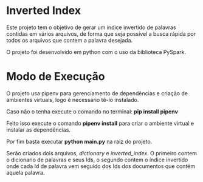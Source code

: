 
# Inverted Index  
Este projeto tem o objetivo de gerar um índice invertido de palavras
contidas em vários arquivos, de forma que seja possível a busca rápida
por todos os arquivos que contem a palavra desejada.

O projeto foi desenvolvido em python com o uso da biblioteca PySpark.


# Modo de Execução  
O projeto usa pipenv para gerenciamento de dependências e criação de ambientes
virtuais, logo é necessário tê-lo instalado.

Caso não o tenha execute o comando no terminal:
**pip install pipenv**

Feito isso execute o comando
**pipenv install**
para criar o ambiente virtual e instalar as dependências.

Por fim basta executar **python main.py** na raiz do projeto.

Serão criados dois arquivos, _dictionary_ e _inverted_index_.
O primeiro contem o dicionario de palavras e seus Ids, o segundo contem o
índice invertido onde cada Id de palavra vem seguido dos Ids dos documentos
que contém aquela palavra.
